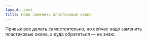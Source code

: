 ```yaml
---
layout: post 
title: Надо заменить пластиковые окона 
--- 
```

Привык все делать самостоятельно, но сейчас надо заменить пластиковые окона, а куда обратиться — не знаю.